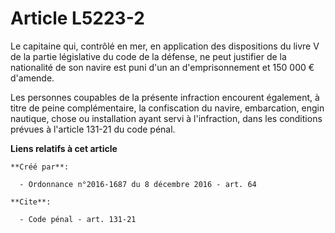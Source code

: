 # Article L5223-2

Le capitaine qui, contrôlé en mer, en application des dispositions du livre V de la partie législative du code de la défense,
ne peut justifier de la nationalité de son navire est puni d'un an d'emprisonnement et 150 000 € d'amende. 

Les personnes coupables de la présente infraction encourent également, à titre de peine complémentaire, la confiscation du
navire, embarcation, engin nautique, chose ou installation ayant servi à l'infraction, dans les conditions prévues à
l'article 131-21 du code pénal.

**Liens relatifs à cet article**

	**Créé par**:

	  - Ordonnance n°2016-1687 du 8 décembre 2016 - art. 64

	**Cite**:

	  - Code pénal - art. 131-21
